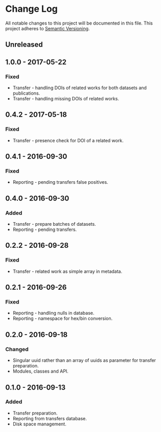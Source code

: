 # Change Log
All notable changes to this project will be documented in this file.
This project adheres to [Semantic Versioning](http://semver.org/).

## Unreleased

## 1.0.0 - 2017-05-22
### Fixed
- Transfer - handling DOIs of related works for both datasets and publications.
- Transfer - handling missing DOIs of related works.

## 0.4.2 - 2017-05-18
### Fixed
- Transfer - presence check for DOI of a related work.

## 0.4.1 - 2016-09-30
### Fixed
- Reporting - pending transfers false positives.

## 0.4.0 - 2016-09-30
### Added
- Transfer - prepare batches of datasets.
- Reporting - pending transfers.

## 0.2.2 - 2016-09-28
### Fixed
- Transfer - related work as simple array in metadata.

## 0.2.1 - 2016-09-26
### Fixed
- Reporting - handling nulls in database.
- Reporting - namespace for hex/bin conversion.

## 0.2.0 - 2016-09-18
### Changed
- Singular uuid rather than an array of uuids as parameter for transfer preparation.
- Modules, classes and API.

## 0.1.0 - 2016-09-13
### Added
- Transfer preparation.
- Reporting from transfers database.
- Disk space management.